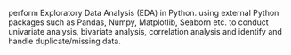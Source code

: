 perform Exploratory Data Analysis (EDA) in Python. 
using external Python packages such as Pandas, 
Numpy, Matplotlib, Seaborn etc. to conduct univariate analysis,
bivariate analysis, correlation analysis 
and identify and handle duplicate/missing data.
